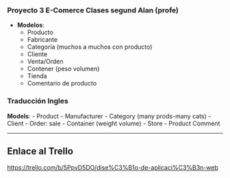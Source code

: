 
### Proyecto 3 E-Comerce Clases segund Alan (profe)

-   **Modelos**:
    -   Producto
    -   Fabricante
    -   Categoría (muchos a muchos con producto)
    -   Cliente
    -   Venta/Orden
    -   Contener (peso volumen)
    -   Tienda
    -   Comentario de producto

### Traducción Ingles

**Models**:
    - Product
    - Manufacturer
    - Category (many prods-many cats)
    - Client
    - Order: sale
    - Container (weight volume)
    - Store
    - Product Comment

___

## Enlace al Trello
https://trello.com/b/5PpvD5DO/dise%C3%B1o-de-aplicaci%C3%B3n-web
